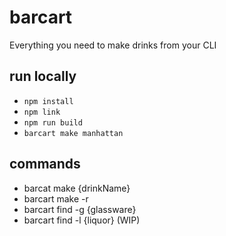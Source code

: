 # barcart

Everything you need to make drinks from your CLI

## run locally
* `npm install`
* `npm link`
* `npm run build`
* `barcart make manhattan`

## commands
* barcat make {drinkName}
* barcart make -r
* barcart find -g {glassware}
* barcart find -l {liquor} (WIP)
